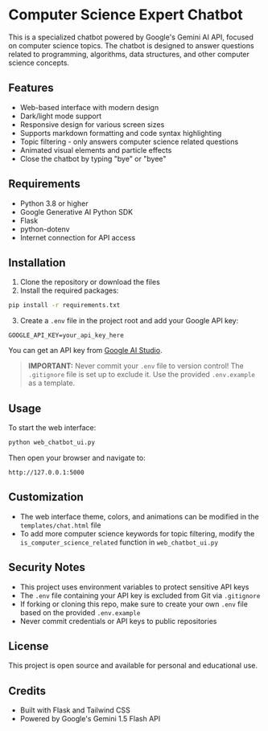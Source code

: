 # Computer Science Expert Chatbot

This is a specialized chatbot powered by Google's Gemini AI API, focused on computer science topics. The chatbot is designed to answer questions related to programming, algorithms, data structures, and other computer science concepts.

## Features

- Web-based interface with modern design
- Dark/light mode support
- Responsive design for various screen sizes
- Supports markdown formatting and code syntax highlighting
- Topic filtering - only answers computer science related questions
- Animated visual elements and particle effects
- Close the chatbot by typing "bye" or "byee"

## Requirements

- Python 3.8 or higher
- Google Generative AI Python SDK
- Flask
- python-dotenv
- Internet connection for API access

## Installation

1. Clone the repository or download the files
2. Install the required packages:

```bash
pip install -r requirements.txt
```

3. Create a `.env` file in the project root and add your Google API key:

```
GOOGLE_API_KEY=your_api_key_here
```

You can get an API key from [Google AI Studio](https://makersuite.google.com/).

> **IMPORTANT:** Never commit your `.env` file to version control! The `.gitignore` file is set up to exclude it. Use the provided `.env.example` as a template.

## Usage

To start the web interface:

```bash
python web_chatbot_ui.py
```

Then open your browser and navigate to:
```
http://127.0.0.1:5000
```

## Customization

- The web interface theme, colors, and animations can be modified in the `templates/chat.html` file
- To add more computer science keywords for topic filtering, modify the `is_computer_science_related` function in `web_chatbot_ui.py`

## Security Notes

- This project uses environment variables to protect sensitive API keys
- The `.env` file containing your API key is excluded from Git via `.gitignore`
- If forking or cloning this repo, make sure to create your own `.env` file based on the provided `.env.example`
- Never commit credentials or API keys to public repositories

## License

This project is open source and available for personal and educational use.

## Credits

- Built with Flask and Tailwind CSS
- Powered by Google's Gemini 1.5 Flash API 